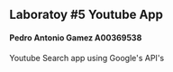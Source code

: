 <h2>
     Laboratoy #5 Youtube App 
</h2>
<h4>
    Pedro Antonio Gamez
    A00369538
</h4>
<p>
    Youtube Search app using Google's API's
</p>